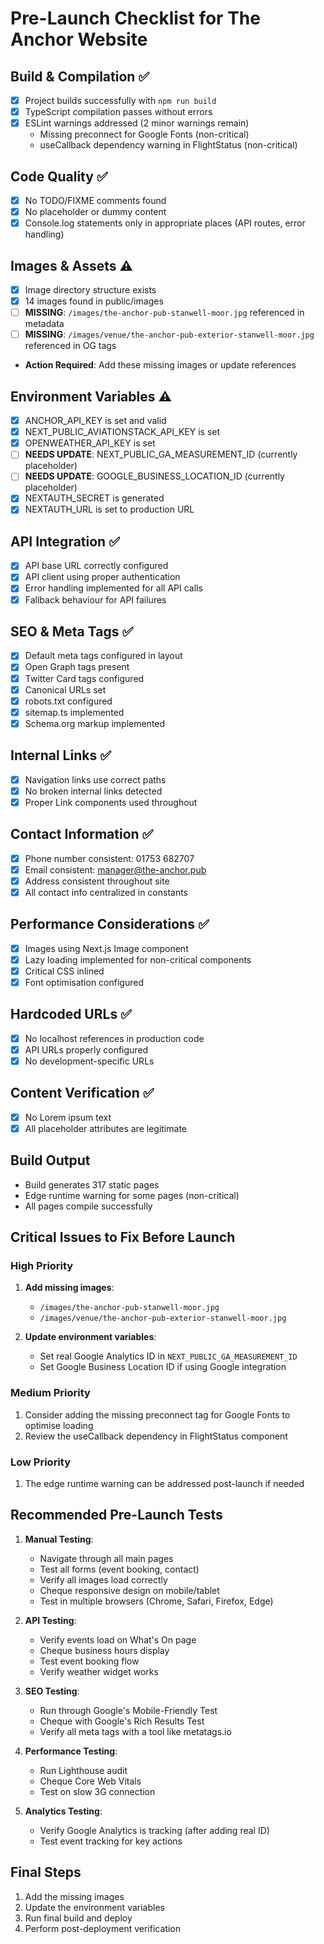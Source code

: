 # Pre-Launch Checklist for The Anchor Website

## Build & Compilation ✅
- [x] Project builds successfully with `npm run build`
- [x] TypeScript compilation passes without errors
- [x] ESLint warnings addressed (2 minor warnings remain)
  - Missing preconnect for Google Fonts (non-critical)
  - useCallback dependency warning in FlightStatus (non-critical)

## Code Quality ✅
- [x] No TODO/FIXME comments found
- [x] No placeholder or dummy content
- [x] Console.log statements only in appropriate places (API routes, error handling)

## Images & Assets ⚠️
- [x] Image directory structure exists
- [x] 14 images found in public/images
- [ ] **MISSING**: `/images/the-anchor-pub-stanwell-moor.jpg` referenced in metadata
- [ ] **MISSING**: `/images/venue/the-anchor-pub-exterior-stanwell-moor.jpg` referenced in OG tags
- **Action Required**: Add these missing images or update references

## Environment Variables ⚠️
- [x] ANCHOR_API_KEY is set and valid
- [x] NEXT_PUBLIC_AVIATIONSTACK_API_KEY is set
- [x] OPENWEATHER_API_KEY is set
- [ ] **NEEDS UPDATE**: NEXT_PUBLIC_GA_MEASUREMENT_ID (currently placeholder)
- [ ] **NEEDS UPDATE**: GOOGLE_BUSINESS_LOCATION_ID (currently placeholder)
- [x] NEXTAUTH_SECRET is generated
- [x] NEXTAUTH_URL is set to production URL

## API Integration ✅
- [x] API base URL correctly configured
- [x] API client using proper authentication
- [x] Error handling implemented for all API calls
- [x] Fallback behaviour for API failures

## SEO & Meta Tags ✅
- [x] Default meta tags configured in layout
- [x] Open Graph tags present
- [x] Twitter Card tags configured
- [x] Canonical URLs set
- [x] robots.txt configured
- [x] sitemap.ts implemented
- [x] Schema.org markup implemented

## Internal Links ✅
- [x] Navigation links use correct paths
- [x] No broken internal links detected
- [x] Proper Link components used throughout

## Contact Information ✅
- [x] Phone number consistent: 01753 682707
- [x] Email consistent: manager@the-anchor.pub
- [x] Address consistent throughout site
- [x] All contact info centralized in constants

## Performance Considerations ✅
- [x] Images using Next.js Image component
- [x] Lazy loading implemented for non-critical components
- [x] Critical CSS inlined
- [x] Font optimisation configured

## Hardcoded URLs ✅
- [x] No localhost references in production code
- [x] API URLs properly configured
- [x] No development-specific URLs

## Content Verification ✅
- [x] No Lorem ipsum text
- [x] All placeholder attributes are legitimate

## Build Output
- Build generates 317 static pages
- Edge runtime warning for some pages (non-critical)
- All pages compile successfully

## Critical Issues to Fix Before Launch

### High Priority
1. **Add missing images**:
   - `/images/the-anchor-pub-stanwell-moor.jpg`
   - `/images/venue/the-anchor-pub-exterior-stanwell-moor.jpg`

2. **Update environment variables**:
   - Set real Google Analytics ID in `NEXT_PUBLIC_GA_MEASUREMENT_ID`
   - Set Google Business Location ID if using Google integration

### Medium Priority
1. Consider adding the missing preconnect tag for Google Fonts to optimise loading
2. Review the useCallback dependency in FlightStatus component

### Low Priority
1. The edge runtime warning can be addressed post-launch if needed

## Recommended Pre-Launch Tests

1. **Manual Testing**:
   - Navigate through all main pages
   - Test all forms (event booking, contact)
   - Verify all images load correctly
   - Cheque responsive design on mobile/tablet
   - Test in multiple browsers (Chrome, Safari, Firefox, Edge)

2. **API Testing**:
   - Verify events load on What's On page
   - Cheque business hours display
   - Test event booking flow
   - Verify weather widget works

3. **SEO Testing**:
   - Run through Google's Mobile-Friendly Test
   - Cheque with Google's Rich Results Test
   - Verify all meta tags with a tool like metatags.io

4. **Performance Testing**:
   - Run Lighthouse audit
   - Cheque Core Web Vitals
   - Test on slow 3G connection

5. **Analytics Testing**:
   - Verify Google Analytics is tracking (after adding real ID)
   - Test event tracking for key actions

## Final Steps
1. Add the missing images
2. Update the environment variables
3. Run final build and deploy
4. Perform post-deployment verification